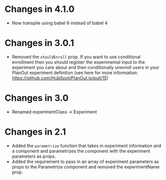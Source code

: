 # Changes in 4.1.0
- Now transpile using babel 6 instead of babel 4

# Changes in 3.0.1
- Removed the ```shouldEnroll``` prop. If you want to use conditional enrollment then you should register the experimental input to the experiment you care about and then conditionally unenroll users in your PlanOut experiment definition (see here for more information: https://github.com/HubSpot/PlanOut.js/pull/15)

# Changes in 3.0
- Renamed experimentClass -> Experiment

# Changes in 2.1
- Added the ```parametrize``` function that takes in experiment information and a component and parametrizes the component with the experiment parameters as props.
- Added the requirement to pass in an array of experiment parameters as props to the Parametrize component and removed the experimentName prop.
